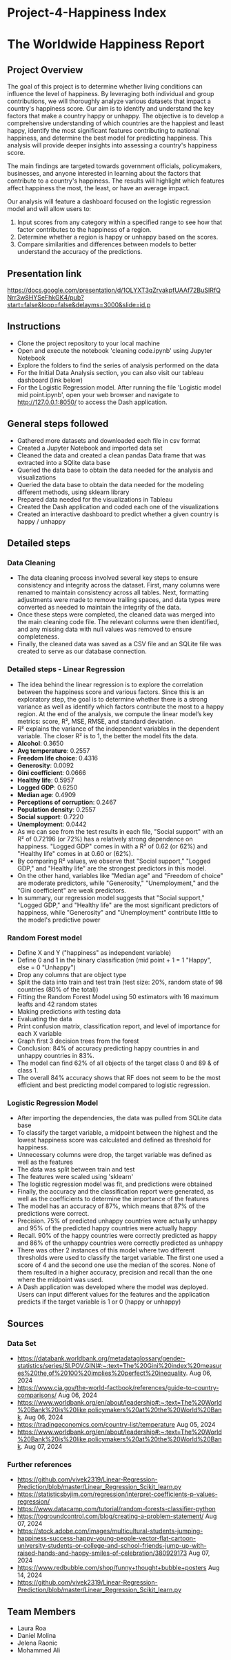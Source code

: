 # Project-4-Happiness Index
# The Worldwide Happiness Report

## Project Overview
The goal of this project is to determine whether living conditions can influence the level of happiness. By leveraging both individual and group contributions, we will thoroughly analyze various datasets that impact a country's happiness score. Our aim is to identify and understand the key factors that make a country happy or unhappy. The objective is to develop a comprehensive understanding of which countries are the happiest and least happy, identify the most significant features contributing to national happiness, and determine the best model for predicting happiness. This analysis will provide deeper insights into assessing a country's happiness score.

The main findings are targeted towards government officials, policymakers, businesses, and anyone interested in learning about the factors that contribute to a country's happiness. The results will highlight which features affect happiness the most, the least, or have an average impact.

Our analysis will feature a dashboard focused on the logistic regression model and will allow users to:

1. Input scores from any category within a specified range to see how that factor contributes to the happiness of a region.
2. Determine whether a region is happy or unhappy based on the scores.
3. Compare similarities and differences between models to better understand the accuracy of the predictions.

## Presentation link
https://docs.google.com/presentation/d/1OLYXT3qZrvakpfUAAf72BuSIRfQNrr3w8HYSeFhkGK4/pub?start=false&loop=false&delayms=3000&slide=id.p

## Instructions
- Clone the project repository to your local machine
- Open and execute the notebook 'cleaning code.ipynb' using Jupyter Notebook
- Explore the folders to find the series of analysis performed on the data
- For the Initial Data Analysis section, you can also visit our tableau dashboard (link below)
- For the Logistic Regression model. After running the file 'Logistic model mid point.ipynb', open your web browser and navigate to http://127.0.0.1:8050/ to access the Dash application.

## General steps followed
- Gathered more datasets and downloaded each file in csv format
- Created a Jupyter Notebook and imported data set
- Cleaned the data and created a clean pandas Data frame that was extracted into a SQlite data base
- Queried the data base to obtain the data needed for the analysis and visualizations
- Queried the data base to obtain the data needed for the modeling different methods, using sklearn library
- Prepared data needed for the visualizations in Tableau
- Created the Dash application and coded each one of the visualizations
- Created an interactive dashboard to predict whether a given country is happy / unhappy

## Detailed steps

### Data Cleaning
- The data cleaning process involved several key steps to ensure consistency and integrity across the dataset. First, many columns were renamed to maintain consistency across all tables. Next, formatting adjustments were made to remove trailing spaces, and data types were converted as needed to maintain the integrity of the data.
- Once these steps were completed, the cleaned data was merged into the main cleaning code file. The relevant columns were then identified, and any missing data with null values was removed to ensure completeness.
- Finally, the cleaned data was saved as a CSV file and an SQLite file was created to serve as our database connection.

### Detailed steps - Linear Regression 
- The idea behind the linear regression is to explore the correlation between the happiness score and various factors. Since this is an exploratory step, the goal is to determine whether there is a strong variance as well as identify which factors contribute the most to a happy region. At the end of the analysis, we compute the linear model’s key metrics: score, R², MSE, RMSE, and standard deviation.
- R² explains the variance of the independent variables in the dependent variable. The closer R² is to 1, the better the model fits the data.
- **Alcohol**: 0.3650
- **Avg temperature**: 0.2557
- **Freedom life choice**: 0.4316
- **Generosity**: 0.0092
- **Gini coefficient**: 0.0666
- **Healthy life**: 0.5957
- **Logged GDP**: 0.6250
- **Median age**: 0.4909
- **Perceptions of corruption**: 0.2467
- **Population density**: 0.2557
- **Social support**: 0.7220
- **Unemployment**: 0.0442
- As we can see from the test results in each file, "Social support" with an R² of 0.72196 (or 72%) has a relatively strong dependence on happiness. "Logged GDP" comes in with a R² of 0.62 (or 62%) and "Healthy life" comes in at 0.60 or (62%).
- By comparing R² values, we observe that "Social support," "Logged GDP," and "Healthy life" are the strongest predictors in this model. 
- On the other hand, variables like "Median age" and "Freedom of choice" are moderate predictors, while "Generosity," "Unemployment," and the "Gini coefficient" are weak predictors.
- In summary, our regression model suggests that "Social support," "Logged GDP," and "Healthy life" are the most significant predictors of happiness, while "Generosity" and "Unemployment" contribute little to the model's predictive power

### Random Forest model
- Define X and Y ("happiness" as independent variable)
- Define 0 and 1 in the binary classification (mid point  + 1 = 1 "Happy", else = 0 "Unhappy")
- Drop any columns that are object type
- Split the data into train and test train (test size: 20%, random state of 98 countries (80% of the total))
- Fitting the Random Forest Model using 50 estimators with 16 maximum leafts and 42 random states
- Making predictions with testing data
- Evaluating the data
- Print confusion matrix, classification report, and level of importance for each X variable
- Graph first 3 decision trees from the forest
- Conclusion: 84% of accuracy predicting happy countries in and unhappy countries in 83%.
- The model can find 62% of all objects of the target class 0 and 89 & of class 1.
- The overall 84% accuracy shows that RF does not seem to be the most efficient and best predicting model compared to logistic regression.


### Logistic Regression Model
- After importing the dependencies, the data was pulled from SQLite data base
- To classify the target variable, a midpoint between the highest and the lowest happiness score was calculated and defined as threshold for happiness.
- Unnecessary columns were drop, the target variable was defined as well as the features
- The data was split between train and test
- The features were scaled using 'sklearn'
- The logistic regression model was fit, and predictions were obtained
- Finally, the accuracy and the classification report were generated, as well as the coefficients to determine the importance of the features
- The model has an accuracy of 87%, which means that 87% of the predictions were correct.
- Precision. 75% of predicted unhappy countries were actually unhappy and 95% of the predicted happy countries were actually happy
- Recall. 90% of the happy countries were correctly predicted as happy and 86% of the unhappy countries were correctly predicted as unhappy
- There was other 2 instances of this model where two different thresholds were used to classify the target variable. The first one used a score of 4 and the second one use the median of the scores. None of them resulted in a higher accuracy, precision and recall than the one where the midpoint was used.
- A Dash application was developed where the model was deployed. Users can input different values for the features and the application predicts if the target variable is 1 or 0 (happy or unhappy)  


## Sources

### Data Set
- https://databank.worldbank.org/metadataglossary/gender-statistics/series/SI.POV.GINI#:~:text=The%20Gini%20index%20measures%20the,of%20100%20implies%20perfect%20inequality. Aug 06, 2024
- https://www.cia.gov/the-world-factbook/references/guide-to-country-comparisons/ Aug 06, 2024
- https://www.worldbank.org/en/about/leadership#:~:text=The%20World%20Bank%20is%20like,policymakers%20at%20the%20World%20Bank. Aug 06, 2024
- https://tradingeconomics.com/country-list/temperature Aug 05, 2024
- https://www.worldbank.org/en/about/leadership#:~:text=The%20World%20Bank%20is%20like,policymakers%20at%20the%20World%20Bank. Aug 07, 2024

### Further references
- https://github.com/vivek2319/Linear-Regression-Prediction/blob/master/Linear_Regression_Scikit_learn.py
- https://statisticsbyjim.com/regression/interpret-coefficients-p-values-regression/
- https://www.datacamp.com/tutorial/random-forests-classifier-python
- https://togroundcontrol.com/blog/creating-a-problem-statement/ Aug 07, 2024
- https://stock.adobe.com/images/multicultural-students-jumping-happiness-success-happy-young-people-vector-flat-cartoon-university-students-or-college-and-school-friends-jump-up-with-raised-hands-and-happy-smiles-of-celebration/380929173 Aug 07, 2024
- https://www.redbubble.com/shop/funny+thought+bubble+posters Aug 14, 2024
- https://github.com/vivek2319/Linear-Regression-Prediction/blob/master/Linear_Regression_Scikit_learn.py

## Team Members
- Laura Roa
- Daniel Molina
- Jelena Raonic
- Mohammed Ali